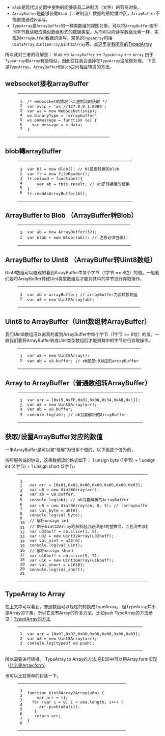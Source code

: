 
*   `Blob`是现代浏览器中提供的能够装载二进制流（文件）的容器对象。
*   `ArrayBuffer`是能够装载`Blob`（二进制流）数据的原始缓冲区，`ArrayBuffer`不能直接通过js读写。
*   `TypeArray`是`ArrayBuffer`的一种类数组的视图对象，可以将`ArrayBuffer`按不同字节数读取成类似数组形式的数据类型，从而可以向读写数组元素一样，实现对`ArrayBuffer`数据的读写。常见的`TypeArray`包括`Uint8Array`,`Uint16Array`,`Uint32Array`等。[点这里查看所有的TypedArray](https://developer.mozilla.org/en-US/docs/Web/JavaScript/Reference/Global_Objects/TypedArray)

所以我对三者的理解是： `Blob` &lt;-&gt; `ArrayBuffer` &lt;-&gt; `TypeArray` &lt;—-&gt; `Array`
由于`TypeArray`和`Array`有些相似，因此往往我会选择在`TypeArray`这层做处理。
下面是`TypeArray`、`ArrayBuffer`和`Blob`之间相互转换的方法。

## [](#websocket接收arrayBuffer "websocket接收arrayBuffer")websocket接收arrayBuffer
<figure class="highlight js"><table><tbody><tr><td class="gutter"><pre><div class="line">1</div><div class="line">2</div><div class="line">3</div><div class="line">4</div><div class="line">5</div><div class="line">6</div><div class="line">7</div></pre></td><td class="code"><pre><div class="line"><span class="comment">/* websocket的情况下二进制流的获取 */</span></div><div class="line"><span class="keyword">var</span> svip = <span class="string">'ws://127.0.0.1:8080'</span>;</div><div class="line"><span class="keyword">var</span> ws = <span class="keyword">new</span> WebSocket(svip);</div><div class="line">ws.binaryType = <span class="string">'arraybuffer'</span></div><div class="line">ws.onmessage = <span class="function"><span class="keyword">function</span> (<span class="params">e</span>) </span>{</div><div class="line">	<span class="keyword">var</span> message = e.data;</div><div class="line">}</div></pre></td></tr></tbody></table></figure>

## [](#blob轉arrayBuffer "blob轉arrayBuffer")blob轉arrayBuffer
<figure class="highlight js"><table><tbody><tr><td class="gutter"><pre><div class="line">1</div><div class="line">2</div><div class="line">3</div><div class="line">4</div><div class="line">5</div><div class="line">6</div></pre></td><td class="code"><pre><div class="line"><span class="keyword">var</span> bl = <span class="keyword">new</span> Blob(); <span class="comment">// bl是要转换的blob</span></div><div class="line"><span class="keyword">var</span> fr = <span class="keyword">new</span> FileReader();</div><div class="line">fr.onload = <span class="function"><span class="keyword">function</span>(<span class="params"></span>)</span>{</div><div class="line">	<span class="keyword">var</span> ab = <span class="keyword">this</span>.result; <span class="comment">// ab是转换后的结果</span></div><div class="line">}</div><div class="line">fr.readAsArrayBuffer(bl);</div></pre></td></tr></tbody></table></figure>

## [](#ArrayBuffer-to-Blob-（ArrayBuffer转Blob） "ArrayBuffer to Blob （ArrayBuffer转Blob）")ArrayBuffer to Blob （ArrayBuffer转Blob）
<figure class="highlight js"><table><tbody><tr><td class="gutter"><pre><div class="line">1</div><div class="line">2</div></pre></td><td class="code"><pre><div class="line"><span class="keyword">var</span> ab = <span class="keyword">new</span> <span class="built_in">ArrayBuffer</span>(<span class="number">32</span>);</div><div class="line"><span class="keyword">var</span> blob = <span class="keyword">new</span> Blob([ab]); <span class="comment">// 注意必须包裹[]</span></div></pre></td></tr></tbody></table></figure>

## [](#ArrayBuffer-to-Uint8-（ArrayBuffer转Uint8数组） "ArrayBuffer to Uint8 （ArrayBuffer转Uint8数组）")ArrayBuffer to Uint8 （ArrayBuffer转Uint8数组）

Uint8数组可以直观的看到ArrayBuffer中每个字节（1字节 == 8位）的值。一般我们要将ArrayBuffer转成Uint类型数组后才能对其中的字节进行存取操作。

<figure class="highlight js"><table><tbody><tr><td class="gutter"><pre><div class="line">1</div><div class="line">2</div></pre></td><td class="code"><pre><div class="line"><span class="keyword">var</span> ab = arrayBuffer; <span class="comment">// arrayBuffer为要转换的值</span></div><div class="line"><span class="keyword">var</span> u8 = <span class="keyword">new</span> <span class="built_in">Uint8Array</span>(ab);</div></pre></td></tr></tbody></table></figure>

## [](#Uint8-to-ArrayBuffer（Uint数组转ArrayBuffer） "Uint8 to ArrayBuffer（Uint数组转ArrayBuffer）")Uint8 to ArrayBuffer（Uint数组转ArrayBuffer）

我们Uint8数组可以直观的看到ArrayBuffer中每个字节（1字节 == 8位）的值。一般我们要将ArrayBuffer转成Uint类型数组后才能对其中的字节进行存取操作。

<figure class="highlight js"><table><tbody><tr><td class="gutter"><pre><div class="line">1</div><div class="line">2</div></pre></td><td class="code"><pre><div class="line"><span class="keyword">var</span> u8 = <span class="keyword">new</span> <span class="built_in">Uint8Array</span>();</div><div class="line"><span class="keyword">var</span> ab = u8.buffer; <span class="comment">// ab即是u8对应的arrayBuffer</span></div></pre></td></tr></tbody></table></figure>

## [](#Array-to-ArrayBuffer（普通数组转ArrayBuffer） "Array to ArrayBuffer（普通数组转ArrayBuffer）")Array to ArrayBuffer（普通数组转ArrayBuffer）
<figure class="highlight js"><table><tbody><tr><td class="gutter"><pre><div class="line">1</div><div class="line">2</div><div class="line">3</div><div class="line">4</div></pre></td><td class="code"><pre><div class="line"><span class="keyword">var</span> arr = [<span class="number">0x15</span>,<span class="number">0xFF</span>,<span class="number">0x01</span>,<span class="number">0x00</span>,<span class="number">0x34</span>,<span class="number">0xAB</span>,<span class="number">0x11</span>];</div><div class="line"><span class="keyword">var</span> u8 = <span class="keyword">new</span> <span class="built_in">Uint8Array</span>(arr);</div><div class="line"><span class="keyword">var</span> ab = u8.buffer;</div><div class="line"><span class="built_in">console</span>.log(ab); <span class="comment">// ab为要解析的ArrayBuffer</span></div></pre></td></tr></tbody></table></figure>

## [](#获取-设置ArrayBuffer对应的数值 "获取/设置ArrayBuffer对应的数值")获取/设置ArrayBuffer对应的数值

一串ArrayBuffer是可以被“理解”为很多个值的，以下面这个值为例，

按照服务端的协议，这串数据流的格式如下：
1 unsign byte (1字节) + 1 unsign int (4字节) + 1 unsign short (2字节)

<figure class="highlight js"><table><tbody><tr><td class="gutter"><pre><div class="line">1</div><div class="line">2</div><div class="line">3</div><div class="line">4</div><div class="line">5</div><div class="line">6</div><div class="line">7</div><div class="line">8</div><div class="line">9</div><div class="line">10</div><div class="line">11</div><div class="line">12</div><div class="line">13</div><div class="line">14</div><div class="line">15</div><div class="line">16</div><div class="line">17</div><div class="line">18</div><div class="line">19</div><div class="line">20</div><div class="line">21</div></pre></td><td class="code"><pre><div class="line"><span class="keyword">var</span> arr = [<span class="number">0x01</span>,<span class="number">0x02</span>,<span class="number">0x00</span>,<span class="number">0x00</span>,<span class="number">0x00</span>,<span class="number">0x00</span>,<span class="number">0x03</span>];</div><div class="line"><span class="keyword">var</span> u8 = <span class="keyword">new</span> <span class="built_in">Uint8Array</span>(arr);</div><div class="line"><span class="keyword">var</span> ab = u8.buffer;</div><div class="line"><span class="built_in">console</span>.log(ab); <span class="comment">// ab为要解析的ArrayBuffer</span></div><div class="line"></div><div class="line"><span class="keyword">var</span> u8 = <span class="keyword">new</span> <span class="built_in">Uint8Array</span>(ab, <span class="number">0</span>, <span class="number">1</span>); <span class="comment">// (arraybuffer, 字节解析的起点, 解析的长度)</span></div><div class="line"><span class="keyword">var</span> val_byte = u8[<span class="number">0</span>];</div><div class="line"><span class="built_in">console</span>.log(val_byte);</div><div class="line"></div><div class="line"><span class="comment">// 解析unsign int</span></div><div class="line"><span class="comment">// 由于Uint32Array的解析起点必须是4的整数倍，而在流中该数据的起点是1，所以选择先“裁剪”(slice)出要解析的流片段，再用Uint32去解析该片段</span></div><div class="line"><span class="keyword">var</span> u32buff = ab.slice(<span class="number">1</span>, <span class="number">5</span>);</div><div class="line"><span class="keyword">var</span> u32 = <span class="keyword">new</span> <span class="built_in">Uint32Array</span>(u32buff);</div><div class="line"><span class="keyword">var</span> val_uint = u32[<span class="number">0</span>];</div><div class="line"><span class="built_in">console</span>.log(val_uint);</div><div class="line"></div><div class="line"><span class="comment">// 解析unsign short</span></div><div class="line"><span class="keyword">var</span> u16buff = ab.slice(<span class="number">5</span>, <span class="number">7</span>);</div><div class="line"><span class="keyword">var</span> u16 = <span class="keyword">new</span> <span class="built_in">Uint16Array</span>(u16buff);</div><div class="line"><span class="keyword">var</span> val_short = u16[<span class="number">0</span>];</div><div class="line"><span class="built_in">console</span>.log(val_short);</div></pre></td></tr></tbody></table></figure>

## [](#TypeArray-to-Array "TypeArray to Array")TypeArray to Array

在上文中可以看到，普通数组可以轻松的转换成TypeArray。
但TypeArray并不是Array的子集，所以它没有Array的许多方法，比如`push`
TypeArray的方法参见：[TypedArray的方法](https://developer.mozilla.org/en-US/docs/Web/JavaScript/Reference/Global_Objects/TypedArray)

<figure class="highlight js"><table><tbody><tr><td class="gutter"><pre><div class="line">1</div><div class="line">2</div><div class="line">3</div></pre></td><td class="code"><pre><div class="line"><span class="keyword">var</span> arr = [<span class="number">0x01</span>,<span class="number">0x02</span>,<span class="number">0x00</span>,<span class="number">0x00</span>,<span class="number">0x00</span>,<span class="number">0x00</span>,<span class="number">0x03</span>];</div><div class="line"><span class="keyword">var</span> u8 = <span class="keyword">new</span> <span class="built_in">Uint8Array</span>(arr);</div><div class="line"><span class="built_in">console</span>.log(<span class="keyword">typeof</span> u8.push);</div></pre></td></tr></tbody></table></figure>

所以需要进行转换。
TypeArray to Array的方法,在ES6中可以用Array.form实现 （[什么是Array.form](https://developer.mozilla.org/en-US/docs/Web/JavaScript/Reference/Global_Objects/Array/from)）

也可以比较简单的封装一下。

<figure class="highlight js"><table><tbody><tr><td class="gutter"><pre><div class="line">1</div><div class="line">2</div><div class="line">3</div><div class="line">4</div><div class="line">5</div><div class="line">6</div><div class="line">7</div><div class="line">8</div></pre></td><td class="code"><pre><div class="line"></div><div class="line"><span class="function"><span class="keyword">function</span> <span class="title">Uint8Array2Array</span>(<span class="params">u8a</span>) </span>{</div><div class="line">	<span class="keyword">var</span> arr = [];</div><div class="line">	<span class="keyword">for</span> (<span class="keyword">var</span> i = <span class="number">0</span>; i &lt; u8a.length; i++) {</div><div class="line">		arr.push(u8a[i]);</div><div class="line">	}</div><div class="line">	<span class="keyword">return</span> arr;</div><div class="line">}</div></pre></td></tr></tbody></table></figure></div>